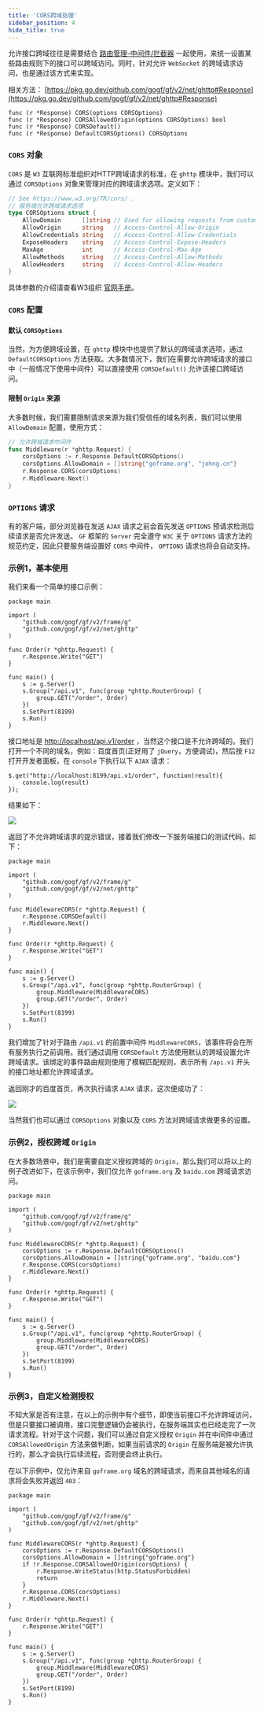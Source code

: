 ```yaml
---
title: 'CORS跨域处理'
sidebar_position: 4
hide_title: true
---
```


允许接口跨域往往是需要结合 [路由管理-中间件/拦截器](output/goframe-v2.0-md/WEB服务开发/路由管理/路由管理-中间件拦截器) 一起使用，来统一设置某些路由规则下的接口可以跨域访问。同时，针对允许 `WebSocket` 的跨域请求访问，也是通过该方式来实现。

相关方法： [https://pkg.go.dev/github.com/gogf/gf/v2/net/ghttp#Response](https://pkg.go.dev/github.com/gogf/gf/v2/net/ghttp#Response)

```
func (r *Response) CORS(options CORSOptions)
func (r *Response) CORSAllowedOrigin(options CORSOptions) bool
func (r *Response) CORSDefault()
func (r *Response) DefaultCORSOptions() CORSOptions
```

### `CORS` 对象

`CORS` 是 `W3` 互联网标准组织对HTTP跨域请求的标准，在 `ghttp` 模块中，我们可以通过 `CORSOptions` 对象来管理对应的跨域请求选项。定义如下：

```go
// See https://www.w3.org/TR/cors/ .
// 服务端允许跨域请求选项
type CORSOptions struct {
	AllowDomain      []string // Used for allowing requests from custom domains
	AllowOrigin      string   // Access-Control-Allow-Origin
	AllowCredentials string   // Access-Control-Allow-Credentials
	ExposeHeaders    string   // Access-Control-Expose-Headers
	MaxAge           int      // Access-Control-Max-Age
	AllowMethods     string   // Access-Control-Allow-Methods
	AllowHeaders     string   // Access-Control-Allow-Headers
}
```

具体参数的介绍请查看W3组织 [官网手册](https://www.w3.org/TR/cors/)。

### `CORS` 配置

#### 默认 `CORSOptions`

当然，为方便跨域设置，在 `ghttp` 模块中也提供了默认的跨域请求选项，通过 `DefaultCORSOptions` 方法获取。大多数情况下，我们在需要允许跨域请求的接口中（一般情况下使用中间件）可以直接使用 `CORSDefault()` 允许该接口跨域访问。

#### 限制 `Origin` 来源

大多数时候，我们需要限制请求来源为我们受信任的域名列表，我们可以使用 `AllowDomain` 配置，使用方式：

```go
// 允许跨域请求中间件
func Middleware(r *ghttp.Request) {
	corsOptions := r.Response.DefaultCORSOptions()
	corsOptions.AllowDomain = []string{"goframe.org", "johng.cn"}
	r.Response.CORS(corsOptions)
	r.Middleware.Next()
}
```

### `OPTIONS` 请求

有的客户端，部分浏览器在发送 `AJAX` 请求之前会首先发送 `OPTIONS` 预请求检测后续请求是否允许发送。 `GF` 框架的 `Server` 完全遵守 `W3C` 关于 `OPTIONS` 请求方法的规范约定，因此只要服务端设置好 `CORS` 中间件， `OPTIONS` 请求也将会自动支持。

### 示例1，基本使用

我们来看一个简单的接口示例：

```
package main

import (
	"github.com/gogf/gf/v2/frame/g"
	"github.com/gogf/gf/v2/net/ghttp"
)

func Order(r *ghttp.Request) {
	r.Response.Write("GET")
}

func main() {
	s := g.Server()
	s.Group("/api.v1", func(group *ghttp.RouterGroup) {
		group.GET("/order", Order)
	})
	s.SetPort(8199)
	s.Run()
}
```

接口地址是 [http://localhost/api.v1/order](http://localhost/api.v1/order) ，当然这个接口是不允许跨域的。我们打开一个不同的域名，例如：百度首页(正好用了 `jQuery`，方便调试)，然后按 `F12` 打开开发者面板，在 `console` 下执行以下 `AJAX` 请求：

```
$.get("http://localhost:8199/api.v1/order", function(result){
    console.log(result)
});
```

结果如下：

![](/markdown/aad9f946526c5c91da9fc76b59c0b6c4.png)

返回了不允许跨域请求的提示错误，接着我们修改一下服务端接口的测试代码，如下：

```
package main

import (
	"github.com/gogf/gf/v2/frame/g"
	"github.com/gogf/gf/v2/net/ghttp"
)

func MiddlewareCORS(r *ghttp.Request) {
	r.Response.CORSDefault()
	r.Middleware.Next()
}

func Order(r *ghttp.Request) {
	r.Response.Write("GET")
}

func main() {
	s := g.Server()
	s.Group("/api.v1", func(group *ghttp.RouterGroup) {
		group.Middleware(MiddlewareCORS)
		group.GET("/order", Order)
	})
	s.SetPort(8199)
	s.Run()
}
```

我们增加了针对于路由 `/api.v1` 的前置中间件 `MiddlewareCORS`，该事件将会在所有服务执行之前调用。我们通过调用 `CORSDefault` 方法使用默认的跨域设置允许跨域请求。该绑定的事件路由规则使用了模糊匹配规则，表示所有 `/api.v1` 开头的接口地址都允许跨域请求。

返回刚才的百度首页，再次执行请求 `AJAX` 请求，这次便成功了：

![](/markdown/7e7a1fbb9d51a340eddd479298aa4ed8.png)

当然我们也可以通过 `CORSOptions` 对象以及 `CORS` 方法对跨域请求做更多的设置。

### 示例2，授权跨域 `Origin`

在大多数场景中，我们是需要自定义授权跨域的 `Origin`，那么我们可以将以上的例子改进如下，在该示例中，我们仅允许 `goframe.org` 及 `baidu.com` 跨域请求访问。

```
package main

import (
	"github.com/gogf/gf/v2/frame/g"
	"github.com/gogf/gf/v2/net/ghttp"
)

func MiddlewareCORS(r *ghttp.Request) {
	corsOptions := r.Response.DefaultCORSOptions()
	corsOptions.AllowDomain = []string{"goframe.org", "baidu.com"}
	r.Response.CORS(corsOptions)
	r.Middleware.Next()
}

func Order(r *ghttp.Request) {
	r.Response.Write("GET")
}

func main() {
	s := g.Server()
	s.Group("/api.v1", func(group *ghttp.RouterGroup) {
		group.Middleware(MiddlewareCORS)
		group.GET("/order", Order)
	})
	s.SetPort(8199)
	s.Run()
}
```

### 示例3，自定义检测授权

不知大家是否有注意，在以上的示例中有个细节，即使当前接口不允许跨域访问，但是只要接口被调用，接口完整逻辑仍会被执行，在服务端其实也已经走完了一次请求流程。针对于这个问题，我们可以通过自定义授权 `Origin` 并在中间件中通过 `CORSAllowedOrigin` 方法来做判断，如果当前请求的 `Origin` 在服务端是被允许执行的，那么才会执行后续流程，否则便会终止执行。

在以下示例中，仅允许来自 `goframe.org` 域名的跨域请求，而来自其他域名的请求将会失败并返回 `403`：

```
package main

import (
	"github.com/gogf/gf/v2/frame/g"
	"github.com/gogf/gf/v2/net/ghttp"
)

func MiddlewareCORS(r *ghttp.Request) {
	corsOptions := r.Response.DefaultCORSOptions()
	corsOptions.AllowDomain = []string{"goframe.org"}
	if !r.Response.CORSAllowedOrigin(corsOptions) {
		r.Response.WriteStatus(http.StatusForbidden)
		return
	}
	r.Response.CORS(corsOptions)
	r.Middleware.Next()
}

func Order(r *ghttp.Request) {
	r.Response.Write("GET")
}

func main() {
	s := g.Server()
	s.Group("/api.v1", func(group *ghttp.RouterGroup) {
		group.Middleware(MiddlewareCORS)
		group.GET("/order", Order)
	})
	s.SetPort(8199)
	s.Run()
}
```